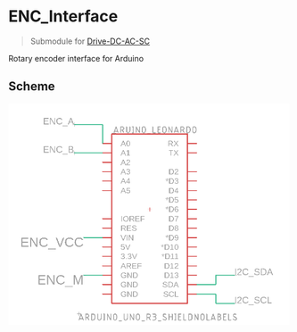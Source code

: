 # ENC_Interface
> Submodule for [Drive-DC-AC-SC](https://github.com/Damianoo00/Drive-DC-AC-SC)

Rotary encoder interface for Arduino

## Scheme
![ENC scheme](https://github.com/Damianoo00/Drive-DC-AC-SC/blob/ALL/schemes/ENC_SH.png?raw=true)